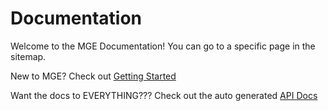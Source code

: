 # Documentation

Welcome to the MGE Documentation! You can go to a specific page in the sitemap.

New to MGE? Check out [Getting Started](./_getting-started/index.md)

Want the docs to EVERYTHING??? Check out the auto generated [API Docs](#)
